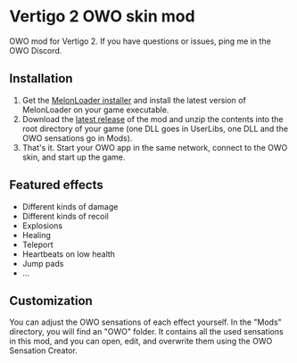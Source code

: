 # Vertigo 2 OWO skin mod
OWO mod for Vertigo 2. If you have questions or issues, ping me in the OWO Discord.

## Installation
1. Get the [MelonLoader installer](https://melonwiki.xyz/#/?id=automated-installation) and install the latest version of MelonLoader on your game executable.
2. Download the [latest release](https://github.com/floh-bhaptics/Vertigo2_OWO/releases/latest/) of the mod and unzip the contents into the root directory of your game (one DLL goes in UserLibs, one DLL and the OWO sensations go in Mods).
3. That's it. Start your OWO app in the same network, connect to the OWO skin, and start up the game.

## Featured effects
- Different kinds of damage
- Different kinds of recoil
- Explosions
- Healing
- Teleport
- Heartbeats on low health
- Jump pads
- ...

## Customization
You can adjust the OWO sensations of each effect yourself. In the "Mods" directory, you will find an "OWO" folder. It contains all the used sensations in this mod, and you can open, edit, and overwrite them using the OWO Sensation Creator.
